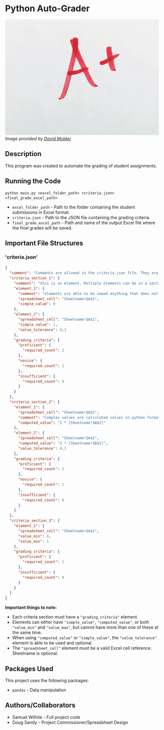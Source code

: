 # Python Auto-Grader
![readme-header-image.jpg](assets/readme-header-image.jpg)\
*Image provided by [David Mulder](https://www.flickr.com/photos/113026679@N03/26647523637)*

## Description
This program was created to automate the grading of student assignments.

## Running the Code
```shell
python main.py <excel_folder_path> <criteria.json> <final_grade_excel_path>
```
- `excel_folder_path` - Path to the folder containing the student submissions in Excel format.
- `criteria.json` - Path to the JSON file containing the grading criteria.
- `final_grade_excel_path` - Path and name of the output Excel file where the final grades will be saved.

## Important File Structures

### 'criteria.json'
```json
{
  "comment": "Comments are allowed in the criteria.json file. They are ignored.",
  "criteria_section_1": {
    "comment": "this is an element. Multiple elements can be in a section.",
    "element_1": {
      "comment": "elements are able to be named anything that does not already exist, comment or grading_criteria",
      "spreadsheet_cell": "Sheetname!$A$1",
      "simple_value": 0
    },
    "element_2": {
      "spreadsheet_cell": "Sheetname!$A$1",
      "simple_value": 1,
      "value_tolerance": 0.1
    },
    "grading_criteria": {
      "proficient": {
        "required_count": 2
      },
      "novice": {
        "required_count": 1
      },
      "insufficient": {
        "required_count": 0
      }
    }
  },
  "criteria_section_2": {
    "element_1": {
      "spreadsheet_cell": "Sheetname!$A$1",
      "comment": "Complex values are calculated values in python format. They are evaluated in the context of the spreadsheet cell value.",
      "computed_value": "2 * [Sheetname!$B$2]"
    },
    "element_2": {
      "spreadsheet_cell": "Sheetname!$A$1",
      "computed_value": "2 * [Sheetname!$B$2]",
      "value_tolerance": 0.1
    },
    "grading_criteria": {
      "proficient": {
        "required_count": 2
      },
      "novice": {
        "required_count": 1
      },
      "insufficient": {
        "required_count": 0
      }
    }
  },
  "criteria_section_3": {
    "element_1": {
      "spreadsheet_cell": "Sheetname!$A$1",
      "value_min": 0,
      "value_max": 1
    },
    "grading_criteria": {
      "proficient": {
        "required_count": 1
      },
      "insufficient": {
        "required_count": 0
      }
    }
  }
}
```
**Important things to note:**
- Each criteria section must have a `"grading_criteria"` element.
- Elements can either have `"simple_value"`, `"computed_value"`, or both `"value_min"` and `"value_max"`, but cannot have more than one of these at the same time.
- When using `"computed_value"` or `"simple_value"`, the `"value_tolerance"` element is able to be used and optional. 
- The `"spreadsheet_cell"` element must be a valid Excel cell reference. Sheetname is optional.

## Packages Used
This project uses the following packages:
- `pandas` - Data manipulation

## Authors/Collaborators
- Samuel Wilhite - Full project code
- Doug Sandy - Project Commissioner/Spreadsheet Design
